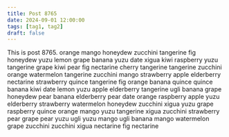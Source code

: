 ```yaml
---
title: Post 8765
date: 2024-09-01 12:00:00
tags: [tag1, tag2]
draft: false
---
```

This is post 8765.
orange
mango
honeydew
zucchini
tangerine
fig
honeydew
yuzu
lemon
grape
banana
yuzu
date
xigua
kiwi
raspberry
yuzu
tangerine
grape
kiwi
pear
fig
nectarine
cherry
tangerine
tangerine
zucchini
orange
watermelon
tangerine
zucchini
mango
strawberry
apple
elderberry
nectarine
strawberry
quince
tangerine
fig
orange
banana
quince
quince
banana
kiwi
date
lemon
yuzu
apple
elderberry
tangerine
ugli
banana
grape
honeydew
pear
banana
elderberry
pear
date
orange
raspberry
apple
yuzu
elderberry
strawberry
watermelon
honeydew
zucchini
xigua
yuzu
grape
raspberry
quince
orange
mango
yuzu
tangerine
xigua
zucchini
strawberry
pear
grape
pear
yuzu
ugli
yuzu
mango
ugli
banana
mango
watermelon
grape
zucchini
zucchini
xigua
nectarine
fig
nectarine
